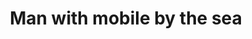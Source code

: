 ---
title: Man with mobile by the sea 
category: paintings
series: beppu
year: 2014
image: man-with-mobile-_fotor.jpg
size: 
materials: acrylic on canvas
---